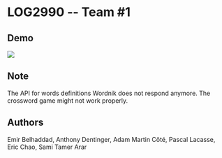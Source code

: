 LOG2990 -- Team #1
==================

## Demo

![](project1.gif)

## Note

The API for words definitions Wordnik does not respond anymore. The crossword game might not work properly.

## Authors
Emir Belhaddad, Anthony Dentinger, Adam Martin Côté,
Pascal Lacasse, Eric Chao, Sami Tamer Arar

